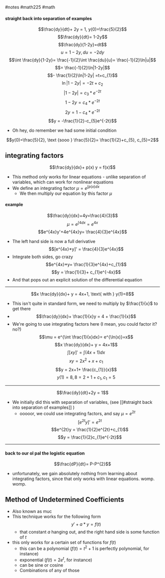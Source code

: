 #notes #math225 #math 

#### straight back into separation of examples

$$\frac{dy}{dt}+ 2y = 1, y(0)=\frac{5}{2}$$
$$\frac{dy}{dt}= 1-2y$$
$$\frac{dy}{1-2y}=dt$$
$$u = 1-2y, du=-2dy$$
$$\int \frac{dy}{1-2y}= \frac{-1}{2}\int \frac{du}{u}= \frac{-1}{2}\ln|u|$$
$$= \frac{-1}{2}\ln|1-2y|$$
$$- \frac{1}{2}\ln|1-2y| =t+c_{1}$$
$$\ln|1-2y| = -2t +c_{2}$$
$$|1-2y| = c_{3}*e^{-2t}$$
$$1-2y = c_{4}*e^{-2t}$$
$$2y= 1-c_{4}*e^{-2t}$$
$$y = -\frac{1}{2}-c_{5}e^{-2t}$$
- Oh hey, do remember we had some initial condition

$$y(0)=\frac{5}{2}, \text {sooo } \frac{5}{2}= \frac{1}{2}+c_{5}, c_{5}=2$$
## integrating factors
$$\frac{dy}{dx}+ p(x) y = f(x)$$
- This method only works for linear equations - unlike separation of variables, which can work for nonlinear equations
- We define an integrating factor $\mu=e^{\int p(x)dx}$ 
	- We then multiply our equation by this factor $\mu$ 
#### example
$$\frac{dy}{dx}+4y=\frac{4}{3}$$
$$\mu = e^{\int4dx}=e^{4x}$$
$$e^{4x}y'+4e^{4x}y= \frac{4}{3}e^{4x}$$
- The left hand side is now a full derivative
$$[e^{4x}*y]' = \frac{4}{3}e^{4x}$$
- Integrate both sides, go crazy
$$e^{4x}*y= \frac{1}{3}e^{4x}+c_{1}$$
$$y = \frac{1}{3}+ c_{1}e^{-4x}$$
- And that pops out an explicit solution of the differential equation 

---

$$x \frac{dy}{dx}+ y = 4x+1, \text{ with } y(1)=8$$
- This isn't quite in standard form, we need to multiply by $\frac{1}{x}$ to get there
- $$\frac{dy}{dx}+ \frac{1}{x}y = 4 + \frac{1}{x}$$
- We're going to use integrating factors here (I mean, you could factor it? no?)
$$\mu = e^{\int \frac{1}{x}dx}= e^{\ln(x)}=x$$
$$x \frac{dy}{dx}+ y = 4x+1$$
$$\int [xy]' = \int (4x+1)dx$$
$$xy = 2x^{2}+x+c_{1}$$
$$y = 2x+1+ \frac{c_{1}}{x}$$
$$y(1) = 8, 8 = 2+1 + c_{1}, c_{1}= 5$$

---

$$\frac{dy}{dt}+2y = 1$$
- We initially did this with separation of variables, (see [[#straight back into separation of examples]] )
	- ooooor, we could use integrating factors, and say $\mu =e^{2t}$
$$[ e^{2t}y]' = e^{2t}$$
$$e^{2t}y = \frac{1}{2}e^{2t}+c_{1}$$
$$y = \frac{1}{2}c_{1}e^{-2t}$$
----

#### back to our ol pal the logistic equation
$$\frac{dP}{dt}= P-P^{2}$$
- unfortunately, we gain absolutely nothing from learning about integrating factors, since that only works with linear equations. womp. womp.

## Method of Undetermined Coefficients
- Also known as muc
- This technique works for the following form
$$y' + a*y = f(t)$$
	- that constant $a$ hanging out, and the right hand side is some function of $t$
- this only works for a certain set of functions for $f(t)$
	- this can be a polynomial ($f(t)=t^{2}+1$ is perfectly polynomial, for instance) 
	- exponential ($f(t)=2e^{t}$, for instance)
	- can be sine or cosine
	- Combinations of any of those
